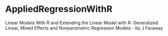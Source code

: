 # AppliedRegressionWithR
Linear Models With R and Extending the Linear Model with R: Generalized Linear, Mixed Effects and Nonparametric Regression Models  - by J Faraway
